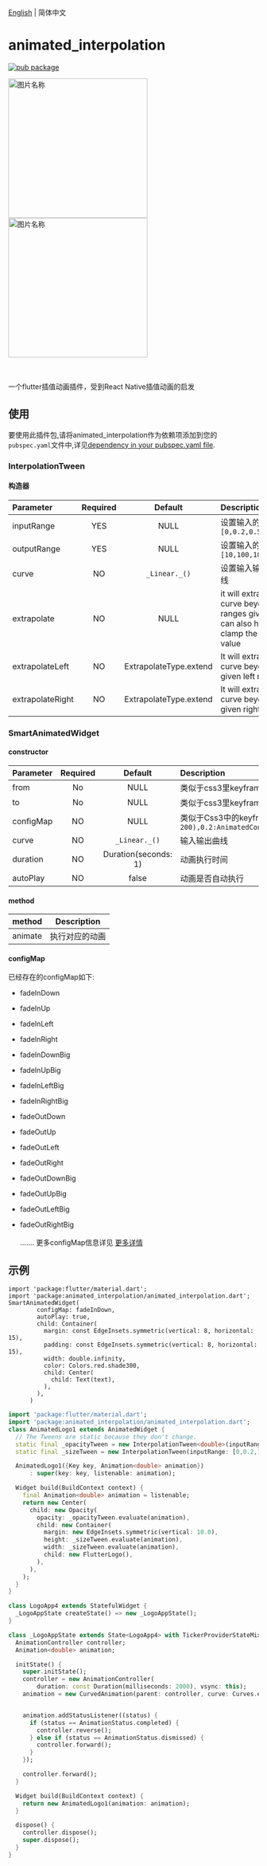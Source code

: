 [English](./README.md) | 简体中文

# animated_interpolation

[![pub package](https://img.shields.io/pub/v/animated_interpolation.svg)](https://pub.dartlang.org/packages/animated_interpolation)


<div align=start>
<img src="https://github.com/flutter-studio/animated_interpolation/blob/master/untitled.gif" width = "280" alt="图片名称" align=center />
<img src="https://github.com/flutter-studio/animated_interpolation/blob/master/untitled2.gif" width = "280" alt="图片名称" align=center />
  </div>

<br/>
<br/>

一个flutter插值动画插件，受到React Native插值动画的启发


## 使用
要使用此插件包,请将animated_interpolation作为依赖项添加到您的`pubspec.yaml`文件中,详见[dependency in your pubspec.yaml file](https://flutter.io/platform-plugins/).

### InterpolationTween


#### 构造器

| Parameter  |Required | Default   | Description |
| :------------ |:--------:|:---------------:| :-----|
| inputRange | YES | NULL  | 设置输入的范围,eg: ```[0,0.2,0.5,0.8,1]``` |
| outputRange |YES| NULL | 设置输入的范围 eg: ```[10,100,105,200,300]``` |
| curve |NO| ```_Linear._()``` | 设置输入输出的动画曲线 |
| extrapolate |NO| NULL | it will extrapolate the curve beyond the ranges given, but you can also have it clamp the output value |
| extrapolateLeft |NO| ExtrapolateType.extend  | It will extrapolate the curve beyond the given left range |
| extrapolateRight |NO| ExtrapolateType.extend  | It will extrapolate the curve beyond the given right range |


### SmartAnimatedWidget

#### constructor

| Parameter  |Required | Default   | Description |
| :------------ |:--------:|:---------------:| :-----|
| from | No | NULL  | 类似于css3里keyframes中的from,eg: ```AnimatedConfig(opacity: 0)``` |
| to |No| NULL | 类似于css3里keyframes中的to ,eg:```AnimatedConfig(opacity:1)```|
| configMap |NO| NULL |  类似于Css3中的keyframes,eg:```{0:AnimatedConfig(opacity:0,translateX: 200),0.2:AnimatedConfig(opacity:1,translateX:100),1:AnimatedConfig(opacity:1,translateX:0)}``` |
| curve |NO| ```_Linear._()``` | 输入输出曲线 |
| duration |NO| Duration(seconds: 1)  | 动画执行时间 |
| autoPlay |NO| false  | 动画是否自动执行 |

#### method

| method  | Description |
| :------------ |:--------:|
| animate | 执行对应的动画 |


#### configMap

已经存在的configMap如下:

* fadeInDown
* fadeInUp
* fadeInLeft
* fadeInRight
* fadeInDownBig
* fadeInUpBig
* fadeInLeftBig
* fadeInRightBig

* fadeOutDown
* fadeOutUp
* fadeOutLeft
* fadeOutRight
* fadeOutDownBig
* fadeOutUpBig
* fadeOutLeftBig
* fadeOutRightBig
<br/><br/>
 .......
更多configMap信息详见 [更多详情](https://github.com/flutter-studio/animated_interpolation/tree/master/lib)

## 示例

```
import 'package:flutter/material.dart';
import 'package:animated_interpolation/animated_interpolation.dart';
SmartAnimatedWidget(
        configMap: fadeInDown,
        autoPlay: true,
        child: Container(
          margin: const EdgeInsets.symmetric(vertical: 8, horizontal: 15),
          padding: const EdgeInsets.symmetric(vertical: 8, horizontal: 15),
          width: double.infinity,
          color: Colors.red.shade300,
          child: Center(
            child: Text(text),
          ),
        ),
      )

```

``` dart
import 'package:flutter/material.dart';
import 'package:animated_interpolation/animated_interpolation.dart';
class AnimatedLogo1 extends AnimatedWidget {
  // The Tweens are static because they don't change.
  static final _opacityTween = new InterpolationTween<double>(inputRange: [0,0.2,1], outputRange: [0,0.5,1]);
  static final _sizeTween = new InterpolationTween(inputRange: [0,0.2,1], outputRange: [0,250,300]);

  AnimatedLogo1({Key key, Animation<double> animation})
      : super(key: key, listenable: animation);

  Widget build(BuildContext context) {
    final Animation<double> animation = listenable;
    return new Center(
      child: new Opacity(
        opacity: _opacityTween.evaluate(animation),
        child: new Container(
          margin: new EdgeInsets.symmetric(vertical: 10.0),
          height: _sizeTween.evaluate(animation),
          width: _sizeTween.evaluate(animation),
          child: new FlutterLogo(),
        ),
      ),
    );
  }
}

class LogoApp4 extends StatefulWidget {
  _LogoAppState createState() => new _LogoAppState();
}

class _LogoAppState extends State<LogoApp4> with TickerProviderStateMixin {
  AnimationController controller;
  Animation<double> animation;

  initState() {
    super.initState();
    controller = new AnimationController(
        duration: const Duration(milliseconds: 2000), vsync: this);
    animation = new CurvedAnimation(parent: controller, curve: Curves.easeIn);


    animation.addStatusListener((status) {
      if (status == AnimationStatus.completed) {
        controller.reverse();
      } else if (status == AnimationStatus.dismissed) {
        controller.forward();
      }
    });

    controller.forward();
  }

  Widget build(BuildContext context) {
    return new AnimatedLogo1(animation: animation);
  }

  dispose() {
    controller.dispose();
    super.dispose();
  }
}
```
